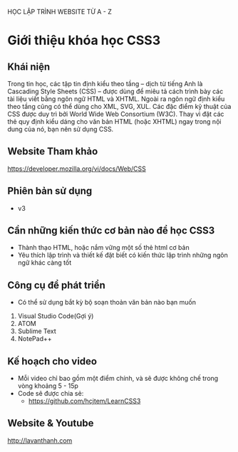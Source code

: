HỌC LẬP TRÌNH WEBSITE TỪ A - Z 

Giới thiệu khóa học CSS3
========================

## Khái niện

Trong tin học, các tập tin định kiểu theo tầng – dịch từ tiếng Anh là Cascading Style Sheets (CSS) – được dùng để miêu tả cách trình bày các tài liệu viết bằng ngôn ngữ HTML và XHTML. Ngoài ra ngôn ngữ định kiểu theo tầng cũng có thể dùng cho XML, SVG, XUL. Các đặc điểm kỹ thuật của CSS được duy trì bởi World Wide Web Consortium (W3C). Thay vì đặt các thẻ quy định kiểu dáng cho văn bản HTML (hoặc XHTML) ngay trong nội dung của nó, bạn nên sử dụng CSS.

## Website Tham khảo

https://developer.mozilla.org/vi/docs/Web/CSS

## Phiên bản sử dụng

+ v3

## Cần những kiến thức cơ bản nào để học CSS3 

* Thành thạo HTML, hoặc nắm vững một số thẻ html cơ bản
* Yêu thích lập trình và thiết kế đặt biết có kiến thức lập trình những ngôn ngữ khác càng tốt


## Công cụ để phát triển

* Có thể sử dụng bắt kỳ bộ soạn thoản văn bản nào bạn muốn 
 1. Visual Studio Code(Gợi ý)
 2. ATOM
 3. Sublime Text
 4. NotePad++

## Kế hoạch cho video
* Mỗi video chỉ bao gồm một điểm chính, và sẽ được không chế trong vòng khoảng 5 - 15p 
* Code sẽ được chia sẻ:
  - https://github.com/hcjtem/LearnCSS3

## Website & Youtube 

http://lavanthanh.com
